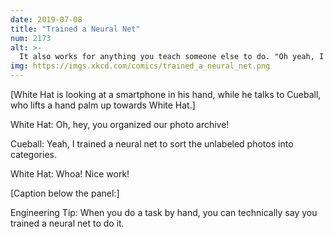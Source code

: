 ```yaml
---
date: 2019-07-08
title: "Trained a Neural Net"
num: 2173
alt: >-
  It also works for anything you teach someone else to do. "Oh yeah, I trained a pair of neural nets, Emily and Kevin, to respond to support tickets."
img: https://imgs.xkcd.com/comics/trained_a_neural_net.png
---
```

[White Hat is looking at a smartphone in his hand, while he talks to Cueball, who lifts a hand palm up towards White Hat.]

White Hat: Oh, hey, you organized our photo archive!

Cueball: Yeah, I trained a neural net to sort the unlabeled photos into categories.

White Hat: Whoa! Nice work!

[Caption below the panel:]

Engineering Tip: When you do a task by hand, you can technically say you trained a neural net to do it.